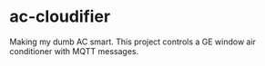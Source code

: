 # ac-cloudifier
Making my dumb AC smart. This project controls a GE window air conditioner with MQTT messages.
